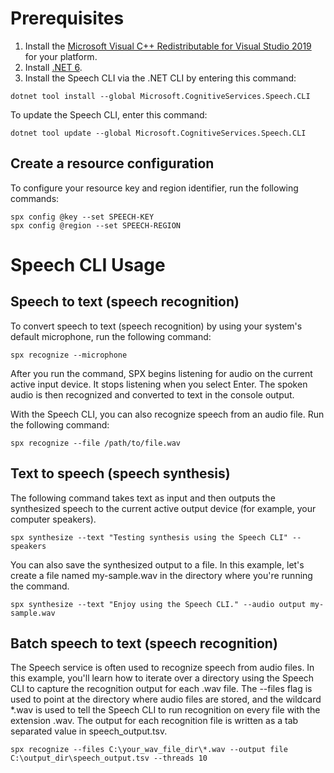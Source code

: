 # Prerequisites

1. Install the [Microsoft Visual C++ Redistributable for Visual Studio 2019](https://support.microsoft.com/help/2977003/the-latest-supported-visual-c-downloads) for your platform.
2. Install [.NET 6](https://learn.microsoft.com/en-us/dotnet/core/install/windows?tabs=net60#runtime-information).
3. Install the Speech CLI via the .NET CLI by entering this command:
```
dotnet tool install --global Microsoft.CognitiveServices.Speech.CLI
```
To update the Speech CLI, enter this command:
```
dotnet tool update --global Microsoft.CognitiveServices.Speech.CLI
```

## Create a resource configuration

To configure your resource key and region identifier, run the following commands:
```
spx config @key --set SPEECH-KEY
spx config @region --set SPEECH-REGION
```

# Speech CLI Usage

## Speech to text (speech recognition)
To convert speech to text (speech recognition) by using your system's default microphone, run the following command:
```
spx recognize --microphone
```
After you run the command, SPX begins listening for audio on the current active input device. It stops listening when you select Enter. The spoken audio is then recognized and converted to text in the console output.

With the Speech CLI, you can also recognize speech from an audio file. Run the following command:
```
spx recognize --file /path/to/file.wav
```

## Text to speech (speech synthesis)

The following command takes text as input and then outputs the synthesized speech to the current active output device (for example, your computer speakers).
```
spx synthesize --text "Testing synthesis using the Speech CLI" --speakers
```

You can also save the synthesized output to a file. In this example, let's create a file named my-sample.wav in the directory where you're running the command.
```
spx synthesize --text "Enjoy using the Speech CLI." --audio output my-sample.wav
```

## Batch speech to text (speech recognition)

The Speech service is often used to recognize speech from audio files. In this example, you'll learn how to iterate over a directory using the Speech CLI to capture the recognition output for each .wav file. The --files flag is used to point at the directory where audio files are stored, and the wildcard *.wav is used to tell the Speech CLI to run recognition on every file with the extension .wav. The output for each recognition file is written as a tab separated value in speech_output.tsv.
```
spx recognize --files C:\your_wav_file_dir\*.wav --output file C:\output_dir\speech_output.tsv --threads 10
```
